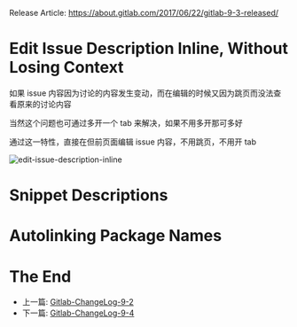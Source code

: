 Release Article: https://about.gitlab.com/2017/06/22/gitlab-9-3-released/

# Edit Issue Description Inline, Without Losing Context

如果 issue 内容因为讨论的内容发生变动，而在编辑的时候又因为跳页而没法查看原来的讨论内容

当然这个问题也可通过多开一个 tab 来解决，如果不用多开那可多好

通过这一特性，直接在但前页面编辑 issue 内容，不用跳页，不用开 tab

![edit-issue-description-inline](http://om4h4iqhe.bkt.clouddn.com/edit-issue-description-inline.gif)

# Snippet Descriptions
# Autolinking Package Names

# The End

 - 上一篇: [Gitlab-ChangeLog-9-2](https://github.com/yidinghan/blog/blob/master/Gitlab-ChangeLog-9-2.md)
 - 下一篇: [Gitlab-ChangeLog-9-4](https://github.com/yidinghan/blog/blob/master/Gitlab-ChangeLog-9-4.md)